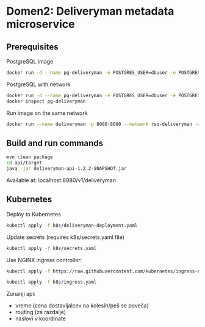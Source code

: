 # Domen2: Deliveryman metadata microservice

## Prerequisites

PostgreSQL image
```bash
docker run -d --name pg-deliveryman -e POSTGRES_USER=dbuser -e POSTGRES_PASSWORD=postgres -e POSTGRES_DB=deliveryman-metadata -p 5432:5432 postgres:13
```

PostgreSQL with network
```bash
docker run -d --name pg-deliveryman -e POSTGRES_USER=dbuser -e POSTGRES_PASSWORD=postgres -e POSTGRES_DB=deliveryman-metadata -p 5432:5432 --network rso-deliveryman postgres:13
docker inspect pg-deliveryman
```

Run image on the same network
```bash
docker run --name deliveryman -p 8080:8080 --network rso-deliveryman -e KUMULUZEE_DATASOURCES0_CONNECTIONURL=jdbc:postgresql://pg-deliveryman:5432/deliveryman-metadata dmohorcic/microservice-deliveryman:1.2.2-SNAPSHOT
```

## Build and run commands
```bash
mvn clean package
cd api/target
java -jar deliveryman-api-1.2.2-SNAPSHOT.jar
```
Available at: localhost:8080/v1/deliveryman

## Kubernetes

Deploy to Kubernetes
```bash
kubectl apply -f k8s/deliveryman-deployment.yaml
```

Update secrets (requires k8s/secrets.yaml file)
```bash
kubectl apply -f k8s/secrets.yaml
```

Use NGINX ingress controller:
```bash
kubectl apply -f https://raw.githubusercontent.com/kubernetes/ingress-nginx/controller-v1.5.1/deploy/static/provider/cloud/deploy.yaml

kubectl apply -f k8s/ingress.yaml
```

Zunanji api:
- vreme (cena dostavljalcev na kolesih/peš se poveča)
- routing (za razdalje)
- naslovi v koordinate